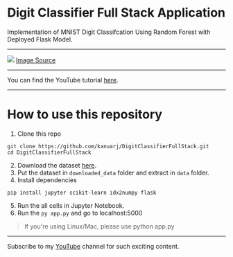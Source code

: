 # Digit Classifier Full Stack Application
Implementation of MNIST Digit Classifcation Using Random Forest with Deployed Flask Model.
<hr>
<img src="https://prod-uploads-pub.useast1.kadenze.com/prod/usr/uploads/course/112/coursework/1247/coursework_field/7469/coursework_field_entries/157093/gallery_Webp.net-gifmaker.gif?Expires=1624501406&Signature=B2X8qCw5JHnvpTBYLy9ykDOoIwKaO65Ji3y6LqIBkQwa5yXQ9wT5IX~GmJYTPHkDK5jgoRkBbkxMc0iIZTTgaxcLZTmk7TSbkp3NSNpWIdXxY2gpJhRkBmYKdl2do50X4YjP7YgUDcr~ej-Jdma77eguWrEC1tOtTKxiPa7zfXO8loulUYGuyVbMv8k13i6NwYfhgW6KLejMVqd~8IYGNz3lhHmy5Ytwh~az1UPAJ8yI~GmacJEaLe9ZY-gJYFjVF244Zy8P5k7eif6B~mT2eTz5kAPe-E5NQO8asnHVaWVXJFR-~wur10gAJcGdKm3PcBCPrF1NKdss9LiGDMQgtw__&Key-Pair-Id=APKAI3WTOBWXO6VZASUA">
<a href="https://www.kadenze.com/courses/creative-applications-of-deep-learning-with-tensorflow-ii/gallery/file-submission-4-image-to-image-translation/vinod-mangipudi?browsing_scope=course">Image Source</a>
<hr>
You can find the YouTube tutorial <a href="https://youtu.be/pwqKZon2fDg">here</a>.
<hr>

# How to use this repository

1. Clone this repo
```
git clone https://github.com/kanuarj/DigitClassifierFullStack.git
cd DigitClassifierFullStack
```
2. Download the dataset <a href="http://yann.lecun.com/exdb/mnist/">here</a>.
3. Put the dataset in `downloaded_data` folder and extract in `data` folder.
4. Install dependencies
```
pip install jupyter scikit-learn idx2numpy flask
```
5. Run the all cells in Jupyter Notebook.
6. Run the `py app.py` and go to localhost:5000
> If you're using Linux/Mac, please use python app.py

<hr>

Subscribe to my <a href="https://www.youtube.com/c/RaunakJoshi">YouTube</a> channel for such exciting content.



